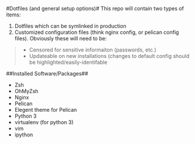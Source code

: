 #Dotfiles (and general setup options)#
This repo will contain two types of items:

1.	Dotfiles which can be symlinked in production
2.	Customized configuration files (think nginx config, or pelican config files). Obviously these will need to be:
> -	Censored for sensitive informaiton (passwords, etc.)
> -	Updateable on new installations (changes to default config should be highlighted/easily-identifable

##Installed Software/Packages##
- Zsh
- OhMyZsh
- Nginx
- Pelican
- Elegent theme for Pelican
- Python 3
- virtualenv (for python 3)
- vim
- ipython
